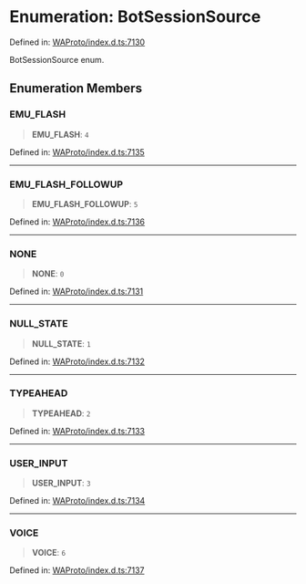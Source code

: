 # Enumeration: BotSessionSource

Defined in: [WAProto/index.d.ts:7130](https://github.com/Fokusdotid/bail/blob/0fe6346a5ff68a74eb71890335c982b44e2da604/WAProto/index.d.ts#L7130)

BotSessionSource enum.

## Enumeration Members

### EMU\_FLASH

> **EMU\_FLASH**: `4`

Defined in: [WAProto/index.d.ts:7135](https://github.com/Fokusdotid/bail/blob/0fe6346a5ff68a74eb71890335c982b44e2da604/WAProto/index.d.ts#L7135)

***

### EMU\_FLASH\_FOLLOWUP

> **EMU\_FLASH\_FOLLOWUP**: `5`

Defined in: [WAProto/index.d.ts:7136](https://github.com/Fokusdotid/bail/blob/0fe6346a5ff68a74eb71890335c982b44e2da604/WAProto/index.d.ts#L7136)

***

### NONE

> **NONE**: `0`

Defined in: [WAProto/index.d.ts:7131](https://github.com/Fokusdotid/bail/blob/0fe6346a5ff68a74eb71890335c982b44e2da604/WAProto/index.d.ts#L7131)

***

### NULL\_STATE

> **NULL\_STATE**: `1`

Defined in: [WAProto/index.d.ts:7132](https://github.com/Fokusdotid/bail/blob/0fe6346a5ff68a74eb71890335c982b44e2da604/WAProto/index.d.ts#L7132)

***

### TYPEAHEAD

> **TYPEAHEAD**: `2`

Defined in: [WAProto/index.d.ts:7133](https://github.com/Fokusdotid/bail/blob/0fe6346a5ff68a74eb71890335c982b44e2da604/WAProto/index.d.ts#L7133)

***

### USER\_INPUT

> **USER\_INPUT**: `3`

Defined in: [WAProto/index.d.ts:7134](https://github.com/Fokusdotid/bail/blob/0fe6346a5ff68a74eb71890335c982b44e2da604/WAProto/index.d.ts#L7134)

***

### VOICE

> **VOICE**: `6`

Defined in: [WAProto/index.d.ts:7137](https://github.com/Fokusdotid/bail/blob/0fe6346a5ff68a74eb71890335c982b44e2da604/WAProto/index.d.ts#L7137)
